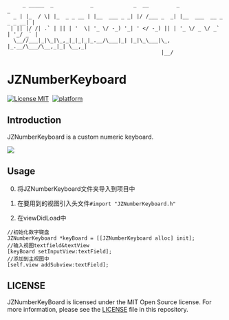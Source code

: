 ```
     _ _____  _            _             _  __         _                      _ 
  _ | |_  / \| |_  _ _ __ | |__  ___ _ _| |/ /___ _  _| |__  ___  __ _ _ _ __| |
 | || |/ /| .` | || | '  \| '_ \/ -_) '_| ' </ -_) || | '_ \/ _ \/ _` | '_/ _` |
  \__//___|_|\_|\_,_|_|_|_|_.__/\___|_| |_|\_\___|\_, |_.__/\___/\__,_|_| \__,_|
                                                  |__/                          
```


# JZNumberKeyboard

[![License MIT](https://img.shields.io/badge/license-MIT-green.svg?style=flat)](myGithub)&nbsp;
[![platform](https://img.shields.io/badge/platform-ios-lightgray.svg?style=flat)][myGithub]&nbsp;


## Introduction


JZNumberKeyboard is a custom numeric keyboard.

![](https://raw.githubusercontent.com/RoyalMjz/JZNumberKeyboard/master/Screenshots/Screenshots.png)

## Usage


0. 将JZNumberKeyboard文件夹导入到项目中

1. 在要用到的视图引入头文件`#import "JZNumberKeyboard.h"`

2. 在viewDidLoad中

```
//初始化数字键盘
JZNumberKeyboard *keyBoard = [[JZNumberKeyboard alloc] init];
//输入视图textfield&textView
[keyBoard setInputView:textField];
//添加到主视图中
[self.view addSubview:textField];

```


## LICENSE

JZNumberKeyBoard is licensed under the MIT Open Source license. For more information, please see the [LICENSE](https://raw.githubusercontent.com/RoyalMjz/JZNumberKeyboard/master/LICENSE) file in this repository.



[myGithub]: https://github.com/RoyalMjz/JZNumberKeyboard
